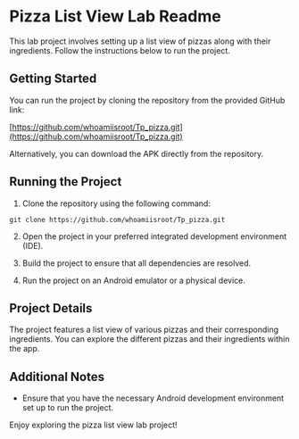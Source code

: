 # Pizza List View Lab Readme

This lab project involves setting up a list view of pizzas along with their ingredients. Follow the instructions below to run the project.

## Getting Started

You can run the project by cloning the repository from the provided GitHub link:

[https://github.com/whoamiisroot/Tp_pizza.git](https://github.com/whoamiisroot/Tp_pizza.git)

Alternatively, you can download the APK directly from the repository.

## Running the Project

1. Clone the repository using the following command:
```
git clone https://github.com/whoamiisroot/Tp_pizza.git

```

2. Open the project in your preferred integrated development environment (IDE).

3. Build the project to ensure that all dependencies are resolved.

4. Run the project on an Android emulator or a physical device.

## Project Details

The project features a list view of various pizzas and their corresponding ingredients. You can explore the different pizzas and their ingredients within the app.

## Additional Notes

- Ensure that you have the necessary Android development environment set up to run the project.

Enjoy exploring the pizza list view lab project!
